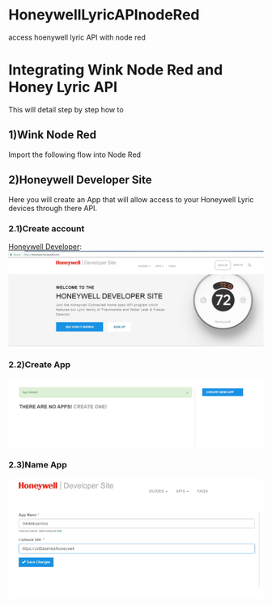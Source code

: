 # HoneywellLyricAPInodeRed
access hoenywell lyric API with node red
# Integrating Wink Node Red and Honey Lyric API
This will detail step by step how to 
## 1)Wink Node Red
Import the following flow into Node Red
## 2)Honeywell Developer Site
Here you will create an App that will allow access to your Honeywell Lyric devices through there API.

### 2.1)Create account
[Honeywell Developer](https://developer.honeywell.com/):
<img src='/images/signup.jpg'/>

### 2.2)Create App
<img src='/images/createApp.jpg'/>

### 2.3)Name App
<img src='/images/appName.jpg'/>
